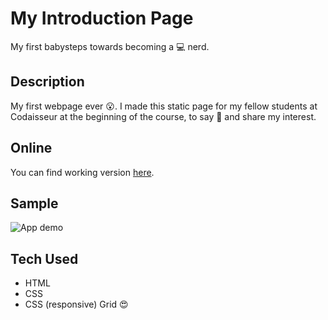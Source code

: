 # My Introduction Page 

My first babysteps towards becoming a :computer: nerd.

## Description 

My first webpage ever :open_mouth:. I made this static page for my fellow students at Codaisseur at the beginning of the course, to say :raising_hand: and share my interest. 

## Online 

You can find working version [here](https://introduction-reneeduijzers.netlify.app).

## Sample 

![App demo](https://github.com/reneeduijzers/introduction-page-static/blob/master/IntroductionPage.gif)

## Tech Used

- HTML 
- CSS 
- CSS (responsive) Grid :heart_eyes:



